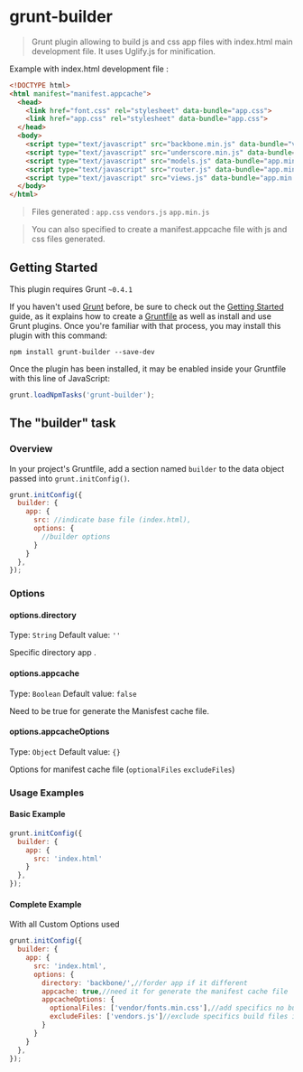 # grunt-builder

> Grunt plugin allowing to build js and css app files with index.html main development file. It uses Uglify.js for minification.

Example with index.html development file :
```html
<!DOCTYPE html>
<html manifest="manifest.appcache">
  <head>
    <link href="font.css" rel="stylesheet" data-bundle="app.css">
    <link href="app.css" rel="stylesheet" data-bundle="app.css">
  </head>
  <body>
    <script type="text/javascript" src="backbone.min.js" data-bundle="vendors.js"></script>
    <script type="text/javascript" src="underscore.min.js" data-bundle="vendors.js"></script>
    <script type="text/javascript" src="models.js" data-bundle="app.min.js" data-minify="true"></script>
    <script type="text/javascript" src="router.js" data-bundle="app.min.js" data-minify="true"></script>
    <script type="text/javascript" src="views.js" data-bundle="app.min.js" data-minify="true"></script>
  </body>
</html>
```

> Files generated : `app.css` `vendors.js` `app.min.js`
 
> You can also specified to create a manifest.appcache file with js and css files generated.



## Getting Started
This plugin requires Grunt `~0.4.1`

If you haven't used [Grunt](http://gruntjs.com/) before, be sure to check out the [Getting Started](http://gruntjs.com/getting-started) guide, as it explains how to create a [Gruntfile](http://gruntjs.com/sample-gruntfile) as well as install and use Grunt plugins. Once you're familiar with that process, you may install this plugin with this command:

```shell
npm install grunt-builder --save-dev
```

Once the plugin has been installed, it may be enabled inside your Gruntfile with this line of JavaScript:

```js
grunt.loadNpmTasks('grunt-builder');
```

## The "builder" task

### Overview
In your project's Gruntfile, add a section named `builder` to the data object passed into `grunt.initConfig()`.

```js
grunt.initConfig({
  builder: {
    app: {
      src: //indicate base file (index.html),
      options: {
        //builder options
      }
    }
  },
});
```

### Options

#### options.directory
Type: `String`
Default value: `''`

Specific directory app .

#### options.appcache
Type: `Boolean`
Default value: `false`

Need to be true for generate the Manisfest cache file.

#### options.appcacheOptions
Type: `Object`
Default value: `{}`

Options for manifest cache file (`optionalFiles` `excludeFiles`)


### Usage Examples

#### Basic Example

```js
grunt.initConfig({
  builder: {
    app: {
      src: 'index.html'
    }
  },
});
```

#### Complete Example

With all Custom Options used

```js
grunt.initConfig({
  builder: {
    app: {
      src: 'index.html',
      options: {
        directory: 'backbone/',//forder app if it different
        appcache: true,//need it for generate the manifest cache file
        appcacheOptions: {
          optionalFiles: ['vendor/fonts.min.css'],//add specifics no build files in manifest.appcache                 
          excludeFiles: ['vendors.js']//exclude specifics build files in manifest.appcache
        }
      }
    }
  },
});
```
